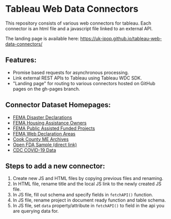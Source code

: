 # Tableau Web Data Connectors

This repository consists of various web connectors for tableau. Each connector is an html file and a javascript file linked to an external API.

The landing page is available here: https://uk-ipop.github.io/tableau-web-data-connectors/

## Features:

- Promise based requests for asynchronous processing.
- Link external REST APIs to Tableau using Tableau WDC SDK.
- "Landing page" for routing to various connectors hosted on GitHub pages on the gh-pages branch.

## Connector Dataset Homepages:

- [FEMA Disaster Declarations](https://www.fema.gov/openfema-data-page/disaster-declarations-summaries-v2)
- [FEMA Housing Assistance Owners](https://www.fema.gov/openfema-data-page/housing-assistance-program-data-owners-v2)
- [FEMA Public Assisted Funded Projects](https://www.fema.gov/openfema-data-page/public-assistance-funded-projects-details)
- [FEMA Web Declaration Areas](https://www.fema.gov/openfema-data-page/fema-web-declaration-areas-v1)
- [Cook County ME Archives](https://datacatalog.cookcountyil.gov/Public-Safety/Medical-Examiner-Case-Archive/cjeq-bs86)
- [Open FDA Sample (direct link)](<https://api.fda.gov/drug/event.json?search=(receivedate:[20040101+TO+20210224])+AND+opioids&count=patient.drug.openfda.pharm_class_epc.exact>)
- [CDC COVID-19 Data](https://data.cdc.gov/Case-Surveillance/COVID-19-Case-Surveillance-Public-Use-Data-with-Ge/n8mc-b4w4)

## Steps to add a new connector:

1. Create new JS and HTML files by copying previous files and renaming.
2. In HTML file, rename title and the local JS link to the newly created JS file.
3. In JS file, fill out schema and specify fields in `fetchAPI()` function.
4. In JS file, rename project in document ready function and table schema.
5. In JS file, set `data` property/attribute in `fetchAPI()` to field in the api you are querying data for.
